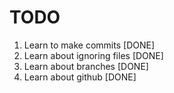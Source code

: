 # TODO


1. Learn to make commits [DONE]
2. Learn about ignoring files [DONE]
3. Learn about branches [DONE]
4. Learn about github [DONE]
